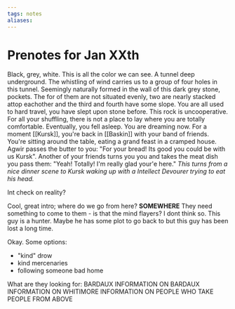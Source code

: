 ```yaml
---
tags: notes
aliases:
---
```


# Prenotes for Jan XXth
Black, grey, white. This is all the color we can see. A tunnel deep underground. The whistling of wind carries us to a group of four holes in this tunnel. Seemingly naturally formed in the wall of this dark grey stone, pockets. The for of them are not situated evenly, two are nearly stacked attop eachother and the third and fourth have some slope. 
You are all used to hard travel, you have slept upon stone before. This rock is uncooperative. For all your shuffling, there is not a place to lay where you are totally comfortable. Eventually, you fell asleep. You are dreaming now. 
For a moment [[Kursk]], you're back in [[Baskin]] with your band of friends. You're sitting around the table, eating a grand feast in a cramped house. Agwir passes the butter to you: "For your bread! Its good you could be with us Kursk". Another of your friends turns you you and takes the meat dish you pass them: "Yeah! Totally! I'm really glad your'e here."
*This turns from a nice dinner scene to Kursk waking up with a Intellect Devourer trying to eat his head.*

Int check on reality?

Cool, great intro; where do we go from here? **SOMEWHERE**
They need something to come to them - is that the mind flayers? I dont think so. This guy is a hunter. Maybe he has some plot to go back to but this guy has been lost a long time.

Okay. Some options:
- "kind" drow
- kind mercenaries
- following someone bad home

What are they looking for:
BARDAUX
INFORMATION ON BARDAUX
INFORMATION ON WHITIMORE
INFORMATION ON PEOPLE WHO TAKE PEOPLE FROM ABOVE
